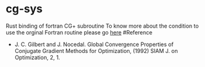 # cg-sys
Rust binding of fortran CG+ subroutine
To know more about the condition to use the orginal Fortran routine please go [here](http://users.iems.northwestern.edu/~nocedal/lbfgsb.html)
#Reference
* J. C. Gilbert and J. Nocedal. Global Convergence Properties of Conjugate Gradient Methods for Optimization, (1992) SIAM J. on Optimization, 2, 1.
